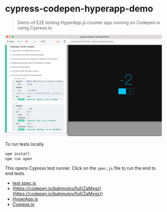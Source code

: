 # cypress-codepen-hyperapp-demo

> Demo of E2E testing HyperApp.js counter app running on Codepen.io using Cypress.io

![All tests passed](all-tests.png)

To run tests locally

```
npm install
npm run open
```

This opens Cypress test runner. Click on the `spec.js` file to run the end to end tests.

- [test spec.js](cypress/integration/spec.js)
- [https://codepen.io/bahmutov/full/ZaMxgz](https://codepen.io/bahmutov/full/ZaMxgz/)
- [HyperApp.js](https://hyperapp.js.org/)
- [Cypress.io](https://www.cypress.io/)
